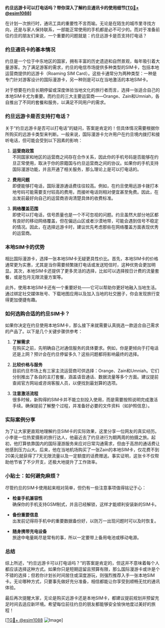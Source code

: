 **约旦远游卡可以打电话吗？带你深入了解约旦通讯卡的使用细节[[TG💪+ @esim1088](https://t.me/s/esim1088)]**

在计划一次旅行时，通讯工具的重要性不言而喻。无论是在陌生的城市里寻找方向，还是与家人保持联系，一部能正常使用的手机都是必不可少的。而对于准备前往约旦的朋友们来说，一个重要的问题就是：约旦远游卡是否支持打电话？

### 约旦通讯卡的基本情况

约旦是一个位于中东地区的国家，拥有丰富的历史遗迹和自然景观，每年吸引着大量游客。为了满足游客的需求，约旦的电信市场提供多种类型的SIM卡，包括本地运营商提供的远游卡（Roaming SIM Card）。这些卡通常分为两种类型：一种是专门针对游客设计的国际漫游卡，另一种则是可以在当地激活的本地SIM卡。

对于想要在约旦长期停留或深度体验当地文化的旅行者而言，选择一张适合自己的本地SIM卡尤为重要。而约旦的三大主要运营商——Orange、Zain和Umniah，各自推出了不同的套餐和服务，以满足不同用户的需求。

### 约旦远游卡是否支持打电话？

关于“约旦远游卡是否可以打电话”的疑问，答案是肯定的！但具体情况需要根据你所购买的远游卡类型来判断。一般来说，国际漫游卡允许用户在约旦境内拨打和接听电话，但可能会受到以下因素的影响：

1. **运营商政策**  
   不同国家和地区的运营商之间存在合作关系，因此你的手机号码是否能够在约旦正常使用，取决于你的原籍国与约旦运营商之间的协议。如果你的手机支持国际漫游功能，并且开通了相关服务，那么理论上是可以打电话的。

2. **费用问题**  
   即便能够打电话，国际漫游通话费往往较高。例如，在约旦使用远游卡拨打本地号码可能需要支付较高的费用，而接听电话则相对便宜甚至免费。因此，在出发前最好向自己的运营商咨询清楚具体的收费标准。

3. **网络覆盖范围**  
   即使可以打电话，信号质量也是一个不可忽视的问题。约旦虽然大部分地区都有良好的移动网络覆盖，但在偏远山区或者沙漠地带，可能会遇到信号不稳定的情况。因此，在选择远游卡时，建议优先考虑那些在网络覆盖方面表现优秀的运营商。

### 本地SIM卡的优势

相比国际漫游卡，选择一张本地SIM卡无疑更具性价比。首先，本地SIM卡的价格通常更为实惠，尤其是当你需要频繁拨打电话或发送短信时，这种优势会更加明显。其次，本地SIM卡还提供了更多灵活的选择，比如可以选择按日计费的流量套餐，或是包月无限流量方案等。

此外，使用本地SIM卡还有一个重要好处——它可以帮助你更好地融入当地生活。通过绑定社交媒体账号、下载地图应用以及加入当地的社交圈子，你会发现旅行变得更加便捷有趣。

### 如何选购合适的约旦SIM卡？

如果你决定在约旦使用本地SIM卡，那么接下来就需要认真挑选一款适合自己需求的产品了。以下是几个关键步骤供参考：

1. **了解需求**  
   在购买之前，先明确自己对通信服务的具体要求。例如，你是更倾向于打电话还是上网？预计会在约旦停留多久？这些问题都将影响最终的选择。

2. **比较价格与服务**  
   目前约旦市场上有三家主流运营商可供选择：Orange、Zain和Umniah。它们分别推出了各自的主打套餐，涵盖语音通话、数据流量等多个方面。建议提前查阅官方网站或咨询客服人员，以便找到最划算的选项。

3. **注意激活流程**  
   很多时候，新购得的SIM卡并不能立刻投入使用，而是需要按照说明完成激活手续。确保提前了解整个过程，并准备好必要的文件资料（如护照信息）。

### 实际案例分享

为了让大家更直观地理解约旦SIM卡的实际效果，这里分享一位网友的真实经历。小李是一位热爱摄影的旅行达人，他最近去了约旦进行为期两周的拍摄之旅。起初，他打算依靠国内的国际漫游服务来应对日常沟通需求，但由于高昂的通话费让他感到压力山大。后来，他在当地机场购买了一张Zain的本地SIM卡，仅花费不到20美元就获得了7天无限流量以及一定额度的话费赠送。事实证明，这张卡不仅帮助他节省了不少开支，还极大地提升了工作效率。

### 小贴士：如何避免麻烦？

尽管约旦的SIM卡使用起来相对简单，但仍有一些注意事项值得铭记于心：

- **检查手机兼容性**  
  确保你的手机支持GSM制式，并且已经解锁，这样才能顺利安装新的SIM卡。
  
- **备份重要信息**  
  出发前记得将手机中的重要数据备份好，以防万一出现问题时可以及时恢复。

- **随身携带充电设备**  
  旅途中电量耗尽是常有的事，所以一定要带上备用电池或移动电源。

### 总结

综上所述，“约旦远游卡可以打电话吗？”的答案是肯定的，但这并不意味着每个人都应该选择这种方式。如果你只是短期逗留且预算有限，那么国际漫游卡或许是个不错的选择；但若你计划长时间居住或深度游玩，则强烈推荐入手一张本地SIM卡。无论哪种方式，只要事先做好充分准备，相信都能让你享受到顺畅无忧的通讯体验。

最后再次提醒大家，无论是购买远游卡还是本地SIM卡，都建议提前规划并预留充足时间去适应新环境。希望每位前往约旦的朋友都能够安全愉快地度过美好的旅程！

[[TG💪+ @esim1088](https://t.me/s/esim1088) ![Image](https://i.postimg.cc/4NQfJmqS/Snipaste-2025-05-13-00-14-12.png)]